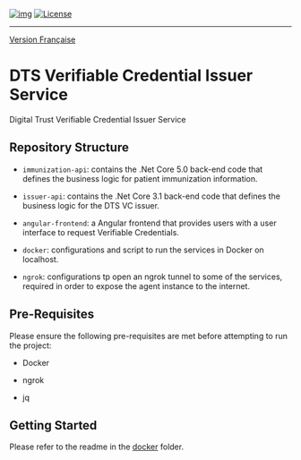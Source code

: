 [![img](https://img.shields.io/badge/Lifecycle-Experimental-339999)](https://github.com/bcgov/repomountie/blob/master/doc/lifecycle-badges.md)
[![License](https://img.shields.io/badge/License-Apache%202.0-blue.svg)](LICENSE)

---
[Version Française](README_fr-ca.md)

# DTS Verifiable Credential Issuer Service

Digital Trust Verifiable Credential Issuer Service

## Repository Structure
- `immunization-api`: contains the .Net Core 5.0 back-end code that defines the business logic for patient immunization information.

- `issuer-api`: contains the .Net Core 3.1 back-end code that defines the business logic for the DTS VC issuer.

- `angular-frontend`: a Angular frontend that provides users with a user interface to request Verifiable Credentials.

- `docker`: configurations and script to run the services in Docker on localhost.

- `ngrok`: configurations tp open an ngrok tunnel to some of the services, required in order to expose the agent instance to the internet.

## Pre-Requisites

Please ensure the following pre-requisites are met before attempting to run the project:

- Docker

- ngrok

- jq

## Getting Started

Please refer to the readme in the [docker](./docker/README.md) folder.
